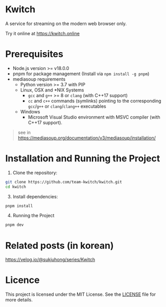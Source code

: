 # Kwitch
A service for streaming on the modern web browser only.

Try it online at https://kwitch.online

# Prerequisites
- Node.js version >= v18.0.0
- pnpm for package management (Install via `npm install -g pnpm`)
- mediasoup requirements
  - Python version >= 3.7 with PIP
  - Linux, OSX and *NIX Systems
    - `gcc` and `g++` >= 8 or `clang` (with C++17 support)
    - `cc` and `c++` commands (symlinks) pointing to the corresponding `gcc`/`g++` or `clang`/`clang++` executables
  - Windows
    - Microsoft Visual Studio environment with MSVC compiler (with C++17 support).

> see in https://mediasoup.org/documentation/v3/mediasoup/installation/

# Installation and Running the Project
1. Clone the repository:
```bash
git clone https://github.com/team-kwitch/kwitch.git
cd kwitch
```

3. Install dependencies:
```bash
pnpm install
```

4. Running the Project
```bash
pnpm dev
```

# Related posts (in korean)
https://velog.io/@sukjuhong/series/Kwitch

# Licence
This project is licensed under the MIT License. See the [LICENSE](./LICENCE) file for more details.
